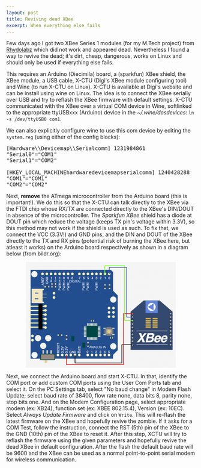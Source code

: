 ```yaml
---
layout: post
title: Reviving dead XBee
excerpt: When everything else fails
---
```


Few days ago I got two XBee Series 1 modules (for my M.Tech project) from [Rhydolabz](http://www.rhydolabz.com/) which did not work and appeared dead. Nevertheless I found a way to revive the dead; it's dirt, cheap, dangerous, works on Linux and should only be used if everything else fails.

This requires an Arduino (Diecimila) board, a (sparkfun) XBee shield, the XBee module, a USB cable, X-CTU (Digi's XBee module configuring tool) and Wine (to run X-CTU on Linux). X-CTU is available at Digi's website and can be install using wine on Linux. The idea is to connect the XBee serially over USB and try to reflash the XBee firmware with default settings. X-CTU communicated with the XBee over a virtual COM device in Wine, softlinked to the appropriate ttyUSBxxx (Arduino) device in the _~/.wine/dosdevices_: `ln -s /dev/ttyUSB0 com1`.

We can also explicitly configure wine to use this com device by editing the `system.reg` (using either of the config blocks):

<pre class="prettyprint linenums">
[Hardware\\Devicemap\\Serialcomm] 1231984861
"Serial0"="COM1"
"Serial1"="COM2"

[HKEY_LOCAL_MACHINEhardwaredevicemapserialcomm] 1240428288
"COM1"="COM1"
"COM2"="COM2"
</pre>

Next, **remove** the ATmega microcontroller from the Arduino board (this is important!). We do this so that the X-CTU can talk directly to the XBee via the FTDI chip whose RX/TX are connected directly to the XBee's DIN/DOUT in absence of the microcontroller. The _Sparkfun XBee_ shield has a diode at DOUT pin which reduce the voltage (keeps TX pin's voltage within 3.3V), so this method may not work if the shield is used as such. To fix that, we connect the VCC (3.3V!) and GND pins, and the DIN and DOUT of the XBee directly to the TX and RX pins (potential risk of burning the XBee here, but atleast it works) on the Arduino board respectively as shown in a diagram below (from bildr.org):

<p align="center"><img align="center" src="/images/dead-xbee.png"></p>

Next, we connect the Arduino board and start X-CTU. In that, identify the COM port or add custom COM ports using the User Com Ports tab and select it. On the PC Settings tab, select "No baud change" in Modem Flash Update; select baud rate of 38400, flow rate none, data bits 8, parity none, stop bits one. And on the Modem Configuration page, select appropriate modem (ex: XB24), function set (ex: XBEE 802.15.4), Version (ex: 10EC). Select _Always Update Firmware_ and click on `Write`. This will re-flash the latest firmware on the XBee and hopefully revive the zombie. If it asks for a COM Test, follow the instruction, connect the RST (5th) pin of the XBee to the GND (10th) pin of the XBee to reset it. After this step, XCTU will try to reflash the firmware using the given parameters and hopefully revive the dead XBee in default configuration. After the flash the default baud rate will be 9600 and the XBee can be used as a normal point-to-point serial modem for wireless communication.
